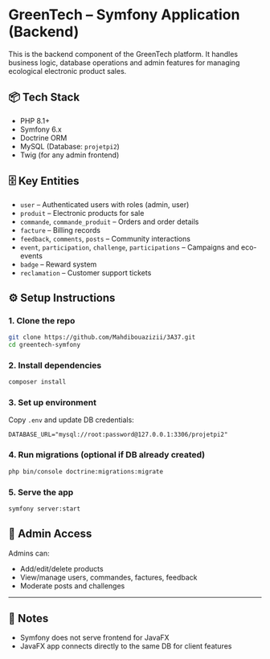 # GreenTech – Symfony Application (Backend)

This is the backend component of the GreenTech platform. It handles business logic, database operations and admin features for managing ecological electronic product sales.

## 📦 Tech Stack

- PHP 8.1+
- Symfony 6.x
- Doctrine ORM
- MySQL (Database: `projetpi2`)
- Twig (for any admin frontend)


## 🗄️ Key Entities
- `user` – Authenticated users with roles (admin, user)
- `produit` – Electronic products for sale
- `commande`, `commande_produit` – Orders and order details
- `facture` – Billing records
- `feedback`, `comments`, `posts` – Community interactions
- `event`, `participation`, `challenge`, `participations` – Campaigns and eco-events
- `badge` – Reward system
- `reclamation` – Customer support tickets

## ⚙️ Setup Instructions

### 1. Clone the repo
```bash
git clone https://github.com/Mahdibouazizii/3A37.git
cd greentech-symfony
```

### 2. Install dependencies
```bash
composer install
```

### 3. Set up environment
Copy `.env` and update DB credentials:
```env
DATABASE_URL="mysql://root:password@127.0.0.1:3306/projetpi2"
```

### 4. Run migrations (optional if DB already created)
```bash
php bin/console doctrine:migrations:migrate
```

### 5. Serve the app
```bash
symfony server:start
```


## 🔐 Admin Access
Admins can:
- Add/edit/delete products
- View/manage users, commandes, factures, feedback
- Moderate posts and challenges

---

## 🧩 Notes
- Symfony does not serve frontend for JavaFX
- JavaFX app connects directly to the same DB for client features


